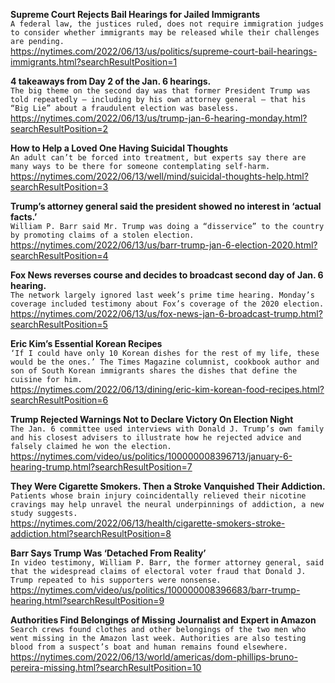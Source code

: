 **Supreme Court Rejects Bail Hearings for Jailed Immigrants**\
`A federal law, the justices ruled, does not require immigration judges to consider whether immigrants may be released while their challenges are pending.`\
https://nytimes.com/2022/06/13/us/politics/supreme-court-bail-hearings-immigrants.html?searchResultPosition=1

**4 takeaways from Day 2 of the Jan. 6 hearings.**\
`The big theme on the second day was that former President Trump was told repeatedly — including by his own attorney general — that his “Big Lie” about a fraudulent election was baseless.`\
https://nytimes.com/2022/06/13/us/trump-jan-6-hearing-monday.html?searchResultPosition=2

**How to Help a Loved One Having Suicidal Thoughts**\
`An adult can’t be forced into treatment, but experts say there are many ways to be there for someone contemplating self-harm.`\
https://nytimes.com/2022/06/13/well/mind/suicidal-thoughts-help.html?searchResultPosition=3

**Trump’s attorney general said the president showed no interest in ‘actual facts.’**\
`William P. Barr said Mr. Trump was doing a “disservice” to the country by promoting claims of a stolen election.`\
https://nytimes.com/2022/06/13/us/barr-trump-jan-6-election-2020.html?searchResultPosition=4

**Fox News reverses course and decides to broadcast second day of Jan. 6 hearing.**\
`The network largely ignored last week’s prime time hearing. Monday’s coverage included testimony about Fox’s coverage of the 2020 election.`\
https://nytimes.com/2022/06/13/us/fox-news-jan-6-broadcast-trump.html?searchResultPosition=5

**Eric Kim’s Essential Korean Recipes**\
`‘If I could have only 10 Korean dishes for the rest of my life, these would be the ones.’ The Times Magazine columnist, cookbook author and son of South Korean immigrants shares the dishes that define the cuisine for him.`\
https://nytimes.com/2022/06/13/dining/eric-kim-korean-food-recipes.html?searchResultPosition=6

**Trump Rejected Warnings Not to Declare Victory On Election Night**\
`The Jan. 6 committee used interviews with Donald J. Trump’s own family and his closest advisers to illustrate how he rejected advice and falsely claimed he won the election.`\
https://nytimes.com/video/us/politics/100000008396713/january-6-hearing-trump.html?searchResultPosition=7

**They Were Cigarette Smokers. Then a Stroke Vanquished Their Addiction.**\
`Patients whose brain injury coincidentally relieved their nicotine cravings may help unravel the neural underpinnings of addiction, a new study suggests.`\
https://nytimes.com/2022/06/13/health/cigarette-smokers-stroke-addiction.html?searchResultPosition=8

**Barr Says Trump Was ‘Detached From Reality’**\
`In video testimony, William P. Barr, the former attorney general, said that the widespread claims of electoral voter fraud that Donald J. Trump repeated to his supporters were nonsense.`\
https://nytimes.com/video/us/politics/100000008396683/barr-trump-hearing.html?searchResultPosition=9

**Authorities Find Belongings of Missing Journalist and Expert in Amazon**\
`Search crews found clothes and other belongings of the two men who went missing in the Amazon last week. Authorities are also testing blood from a suspect’s boat and human remains found elsewhere.`\
https://nytimes.com/2022/06/13/world/americas/dom-phillips-bruno-pereira-missing.html?searchResultPosition=10

